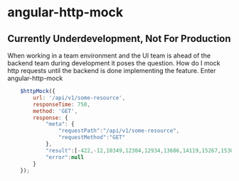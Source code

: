# angular-http-mock

## Currently Underdevelopment, Not For Production

When working in a team environment and the UI team is ahead of
the backend team during development it poses the question. How
do I mock http requests until the backend is done implementing
the feature. Enter angular-http-mock


```javascript
    $httpMock({
        url: '/api/v1/some-resource',
        responseTime: 750,
        method: 'GET',
        response: {
            "meta": {
                "requestPath":"/api/v1/some-resource",
                "requestMethod":"GET"
            },
            "result":[-422,-12,10349,12304,12934,13686,14119,15267,15307,25453,36404,36587,71471,77879],
            "error":null
        }
    });

```
